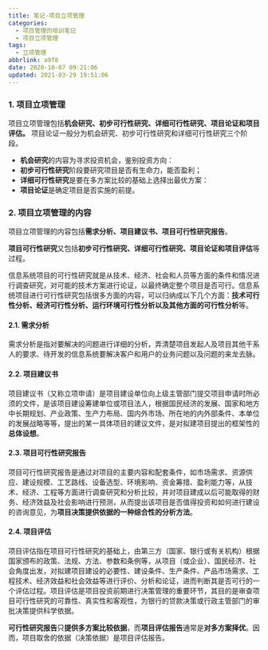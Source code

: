 ```yaml
---
title: 笔记-项目立项管理
categories:
  - 项目管理的培训笔记
  - 项目立项管理
tags:
  - 立项管理
abbrlink: a9f8
date: 2020-10-07 09:21:06
updated: 2021-03-29 19:51:06
---
```


### 1. 项目立项管理

项目立项管理包括**机会研究、初步可行性研究、详细可行性研究、项目论证和项目评估。**
项目论证一般分为机会研究、初步可行性研究和详细可行性研究三个阶段。

- **机会研究**的内容为寻求投资机会，鉴别投资方向：
- **初步可行性研究**阶段要研究项目是否有生命力，能否盈利；
- **详细可行性研究**是要在多方案比较的基础上选择出最优方案：
- **项目论证**是确定项目是否实施的前提。

### 2. 项目立项管理的内容

项目立项管理的内容包括**需求分析、项目建议书、项目可行性研究报告**。

**项目可行性研究**又包括**初步可行性研究、详细可行性研究、项目论证和项目评估**等过程。

信息系统项目的可行性研究就是从技术、经济、社会和人员等方面的条件和情况进行调查研究，对可能的技术方案进行论证，以最终确定整个项目是否可行。信息系统项目进行可行性研究包括很多方面的内容，可以归纳成以下几个方面：**技术可行性分析、经济可行性分析、运行环境可行性分析以及其他方面的可行性分析**等。

#### 2.1. 需求分析

需求分析是指对要解决的问题进行详细的分析，弄清楚项目发起人及项目其他干系人的要求、待开发的信息系统要解决客户和用户的业务问题以及问题的来龙去脉。

#### 2.2. 项目建议书

项目建议书（又称立项申请）是项目建设单位向上级主管部门提交项目申请时所必须的文件，是该项目建设筹建单位或项目法人，根据国民经济的发展、国家和地方中长期规划、产业政策、生产力布局、国内外市场、所在地的内外部条件、本单位的发展战略等等，提出的某一具体项目的建议文件，是对拟建项目提出的框架性的**总体设想**。

#### 2.3. 项目可行性研究报告

项目可行性研究报告是通过对项目的主要内容和配套条件，如市场需求、资源供应、建设规模、工艺路线、设备选型、环境影响、资金筹措、盈利能力等，从技术、经济、工程等方面进行调查研究和分析比较，并对项目建成以后可能取得的财务、经济效益及社会影响进行预测，从而提出该项目是否值得投资和如何进行建设的咨询意见，为**项目决策提供依据的一种综合性的分析方法**。

#### 2.4. 项目评估

项目评估指在项目可行性研究的基础上，由第三方（国家、银行或有关机构）根据国家颁布的政策、法规、方法、参数和条例等，从项目（或企业）、国民经济、社会角度出发，对拟建项目建设的必要性、建设条件、生产条件、产品市场需求、工程技术、经济效益和社会效益等进行评价、分析和论证，进而判断其是否可行的一个评估过程。项目评估是项目投资前期进行决策管理的重要环节，其目的是审查项目可行性研究的可靠性、真实性和客观性，为银行的贷款决策或行政主管部门的审批决策提供科学依据。

**可行性研究报告**只**提供多方案比较依据**，而**项目评估报告**通常是**对多方案择优**。因而，项目取舍的依据（决策依据）是项目评估报告。
